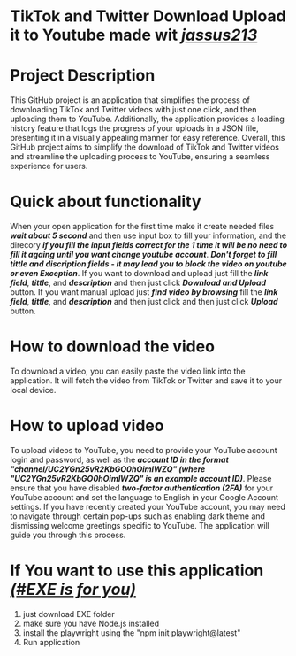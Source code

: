 # TikTok and Twitter Download Upload it to Youtube made wit ***[jassus213](https://github.com/jassus213)***
# Project Description
This GitHub project is an application that simplifies the process of downloading TikTok and Twitter videos with just one click, and then uploading them to YouTube.
Additionally, the application provides a loading history feature that logs the progress of your uploads in a JSON file, presenting it in a visually appealing manner for easy reference.
Overall, this GitHub project aims to simplify the download of TikTok and Twitter videos and streamline the uploading process to YouTube, ensuring a seamless experience for users.
# Quick about functionality
When your open application for the first time make it create needed files ***wait about 5 second*** and then use input box to fill your information, and the direcory ***if you fill the input fields correct for the 1 time it will be no need to fill it againg until you want change youtube account***.
***Don't forget to fill tittle and discription fields - it may lead you to block the video on youtube or even Exception***.
If you want to download and upload just fill the ***link field***, ***tittle***, and ***description*** and then just click ***Download and Upload*** button. 
If you want manual upload just ***find video by browsing*** fill the ***link field***, ***tittle***, and ***description*** and then just click and then just click ***Upload*** button.
# How to download the video
To download a video, you can easily paste the video link into the application. It will fetch the video from TikTok or Twitter and save it to your local device.
# How to upload video
To upload videos to YouTube, you need to provide your YouTube account login and password, as well as the ***account ID in the format "channel/UC2YGn25vR2KbGO0hOimIWZQ" (where "UC2YGn25vR2KbGO0hOimIWZQ" is an example account ID)***. Please ensure that you have disabled ***two-factor authentication (2FA)*** for your YouTube account and set the language to English in your Google Account settings.
If you have recently created your YouTube account, you may need to navigate through certain pop-ups such as enabling dark theme and dismissing welcome greetings specific to YouTube. The application will guide you through this process.

# If You want to use this application ***[(#EXE is for you)](https://disk.yandex.ru/d/xCUo1tVHvAIDPw)***
1. just download EXE folder
2. make sure you have Node.js installed
3. install the playwright using the "npm init playwright@latest"
4. Run application
